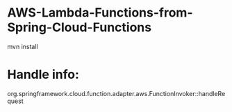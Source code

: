 # AWS-Lambda-Functions-from-Spring-Cloud-Functions


mvn install

# Handle info:

org.springframework.cloud.function.adapter.aws.FunctionInvoker::handleRequest
